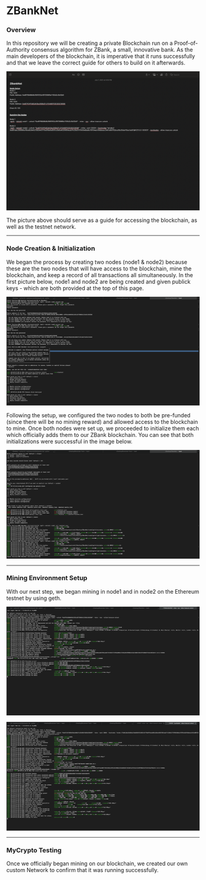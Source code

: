 # ZBankNet

### Overview
In this repository we will be creating a private Blockchain run on a Proof-of-Authority consensus algorithm for ZBank, a small, innovative bank. As the main developers of the blockchain, it is imperative that it runs successfully and that we leave the correct guide for others to build on it afterwards. 

![ZBankNet_Guide](Screenshots/ZBankNet_Info.png)

The picture above should serve as a guide for accessing the blockchain, as well as the testnet network.

---

### Node Creation & Initialization
We began the process by creating two nodes (node1 & node2) because these are the two nodes that will have access to the blockchain, mine the blockchain, and keep a record of all transactions all simultaneously. In the first picture below, node1 and node2 are being created and given publick keys - which are both provided at the top of this page.


![Node_Setup1](Screenshots/Node_Setup1.png)


Following the setup, we configured the two nodes to both be pre-funded (since there will be no mining reward) and allowed access to the blockchain to mine. Once both nodes were set up, we proceeded to initialize them each which officially adds them to our ZBank blockchain. You can see that both initializations were successful in the image below.

![Node_Setup2](Screenshots/Node_Setup2.png)

---

### Mining Environment Setup

With our next step, we began mining in node1 and in node2 on the Ethereum testnet by using geth. 

![Node1_Mining](Screenshots/Node1_Mining.png)

![Node2_Mining](Screenshots/Node2_Mining.png)

---

### MyCrypto Testing
Once we officially began mining on our blockchain, we created our own custom Network to confirm that it was running successfully.
